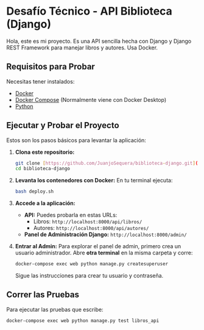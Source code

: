 # Desafío Técnico - API Biblioteca (Django)

Hola, este es mi proyecto. Es una API sencilla hecha con Django y Django REST Framework para manejar libros y autores. Usa Docker.

## Requisitos para Probar

Necesitas tener instalados:

- [Docker](https://docs.docker.com/get-docker/)
- [Docker Compose](https://docs.docker.com/compose/install/) (Normalmente viene con Docker Desktop)
- [Python](https://www.python.org/)

## Ejecutar y Probar el Proyecto

Estos son los pasos básicos para levantar la aplicación:

1.  **Clona este repositorio:**

    ```bash
    git clone [https://github.com/JuanjoSequera/biblioteca-django.git](https://github.com/JuanjoSequera/biblioteca-django.git)
    cd biblioteca-django
    ```

2.  **Levanta los contenedores con Docker:**
    En tu terminal ejecuta:

    ```bash
    bash deploy.sh
    ```

3.  **Accede a la aplicación:**

    - **API:** Puedes probarla en estas URLs:
      - Libros: `http://localhost:8000/api/libros/`
      - Autores: `http://localhost:8000/api/autores/`
    - **Panel de Administración Django:** `http://localhost:8000/admin/`

4.  **Entrar al Admin:**
    Para explorar el panel de admin, primero crea un usuario administrador. Abre **otra terminal** en la misma carpeta y corre:
    ```bash
    docker-compose exec web python manage.py createsuperuser
    ```
    Sigue las instrucciones para crear tu usuario y contraseña.

## Correr las Pruebas

Para ejecutar las pruebas que escribe:

```bash
docker-compose exec web python manage.py test libros_api
```
